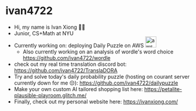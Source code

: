 # ivan4722
- Hi, my name is Ivan Xiong 👋🐸
- Junior, CS+Math at NYU
- Currently working on: deploying Daily Puzzle on AWS <img src="https://cdn.discordapp.com/attachments/599673872408772660/1214968263251984464/Screenshot_2024-03-06_at_11.09.52_AM.png?ex=65fb0a5e&is=65e8955e&hm=b86fa7ad8697225e99bf3ea10a4f6f3f03cd73e00e4c3185b05cdeec0ca4d954&" alt="aws" width="30"/>
  - Also currently working on an analysis of wordle's word choice https://github.com/ivan4722/wordle
- check out my real time translation discord bot: https://github.com/ivan4722/TranslaDORA
- Try and solve today's daily probability puzzle (hosting on courant server currently down for me 😔): https://github.com/ivan4722/dailypuzzle
- Make your own custom AI tailored shopping list here: https://petalite-plausible-playroom.glitch.me/
- Finally, check out my personal website here: https://ivanxiong.com/
